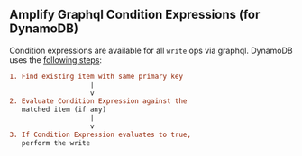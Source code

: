 ## Amplify Graphql Condition Expressions (for DynamoDB)

Condition expressions are available for all `write` ops via
graphql. DynamoDB uses the [following steps]:

```diff
1. Find existing item with same primary key
                    |
                    v
2. Evaluate Condition Expression against the
   matched item (if any)
                    |
                    v
3. If Condition Expression evaluates to true,
   perform the write
```

[following steps]: https://www.alexdebrie.com/posts/dynamodb-condition-expressions/
